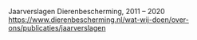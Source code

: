 Jaarverslagen Dierenbescherming, 2011 – 2020   https://www.dierenbescherming.nl/wat-wij-doen/over-ons/publicaties/jaarverslagen